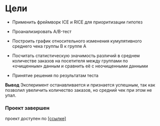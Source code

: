 
# Цели 
* Применить фреймворк ICE и RICE для приоритизации гипотез

* Проанализировать A/B-тест

* Построить график относительного изменения кумулятивного среднего чека группы B к группе A


* Посчитать статистическую значимость различий в среднем количестве заказов на посетителя между группами по «очищенным» данным и сравнить её с неочищенными данными

* Принятие решения по результатам теста



**Вывод** 
Эксперимент останавливается и признается успешным, так как позволил увеличить количество заказов, но средний чек при этом не упал.

### Проект завершен

проект доступен по [[ссылке]](https://nbviewer.org/github/Sergey-Tischenko/data/blob/4ab14819262ef666e226d5b1403d40bd9de027d3/business_indicators/business.ipynb)
